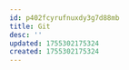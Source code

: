 ```yaml
---
id: p402fcyrufnuxdy3g7d88mb
title: Git
desc: ''
updated: 1755302175324
created: 1755302175324
---
```

